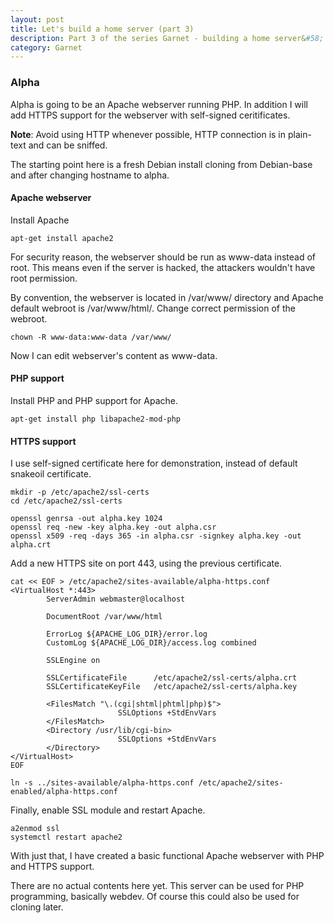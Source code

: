 ```yaml
---
layout: post
title: Let's build a home server (part 3)
description: Part 3 of the series Garnet - building a home server&#58; Alpha
category: Garnet
---
```


### Alpha

Alpha is going to be an Apache webserver running PHP.
In addition I will add HTTPS support for the webserver with self-signed ceritificates.

**Note**: Avoid using HTTP whenever possible, HTTP connection is in plain-text and can be sniffed.

The starting point here is a fresh Debian install cloning from Debian-base and after changing hostname to alpha.

#### Apache webserver

Install Apache
```
apt-get install apache2
```

For security reason, the webserver should be run as www-data instead of root.
This means even if the server is hacked, the attackers wouldn't have root permission.

By convention, the webserver is located in /var/www/ directory and Apache default webroot is /var/www/html/.
Change correct permission of the webroot.
```
chown -R www-data:www-data /var/www/
```
Now I can edit webserver's content as www-data.

#### PHP support

Install PHP and PHP support for Apache.
```
apt-get install php libapache2-mod-php
```

#### HTTPS support

I use self-signed certificate here for demonstration, instead of default snakeoil certificate.
```
mkdir -p /etc/apache2/ssl-certs
cd /etc/apache2/ssl-certs

openssl genrsa -out alpha.key 1024
openssl req -new -key alpha.key -out alpha.csr
openssl x509 -req -days 365 -in alpha.csr -signkey alpha.key -out alpha.crt
```

Add a new HTTPS site on port 443, using the previous certificate.
```
cat << EOF > /etc/apache2/sites-available/alpha-https.conf
<VirtualHost *:443>
        ServerAdmin webmaster@localhost

        DocumentRoot /var/www/html

        ErrorLog ${APACHE_LOG_DIR}/error.log
        CustomLog ${APACHE_LOG_DIR}/access.log combined

        SSLEngine on

        SSLCertificateFile      /etc/apache2/ssl-certs/alpha.crt
        SSLCertificateKeyFile   /etc/apache2/ssl-certs/alpha.key

        <FilesMatch "\.(cgi|shtml|phtml|php)$">
                        SSLOptions +StdEnvVars
        </FilesMatch>
        <Directory /usr/lib/cgi-bin>
                        SSLOptions +StdEnvVars
        </Directory>
</VirtualHost>
EOF

ln -s ../sites-available/alpha-https.conf /etc/apache2/sites-enabled/alpha-https.conf
```

Finally, enable SSL module and restart Apache.
```
a2enmod ssl
systemctl restart apache2
```

With just that, I have created a basic functional Apache webserver with PHP and HTTPS support.

There are no actual contents here yet.
This server can be used for PHP programming, basically webdev.
Of course this could also be used for cloning later.

